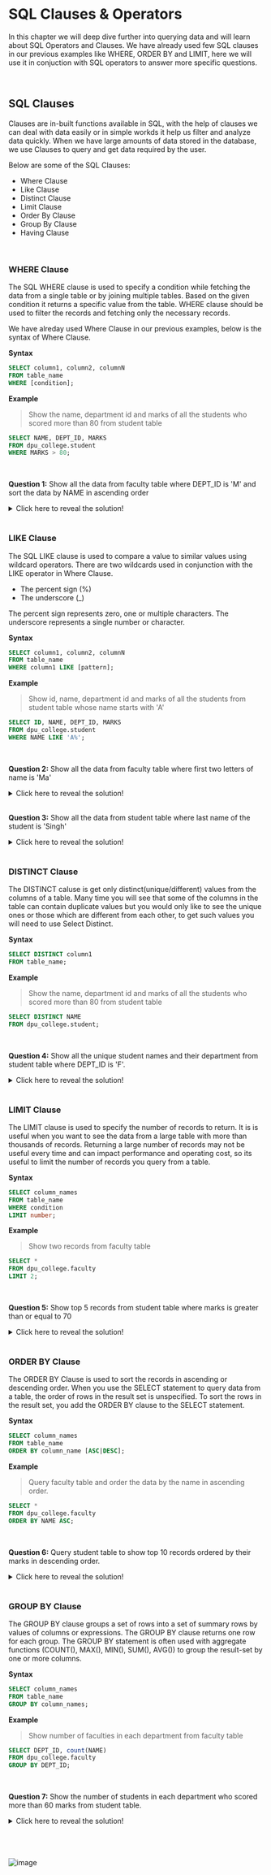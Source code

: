 # SQL Clauses & Operators

In this chapter we will deep dive further into querying data and will learn about SQL Operators and Clauses. We have already used few SQL clauses in our previous examples like WHERE, ORDER BY and LIMIT, here we will use it in conjuction with SQL operators to answer more specific questions.

<br>

## SQL Clauses

Clauses are in-built functions available in SQL, with the help of clauses we can deal with data easily or in simple workds it help us filter and analyze data quickly. When we have large amounts of data stored in the database, we use Clauses to query and get data required by the user. 

Below are some of the SQL Clauses:
- Where Clause
- Like Clause
- Distinct Clause
- Limit Clause
- Order By Clause
- Group By Clause
- Having Clause


<br>

### WHERE Clause

The SQL WHERE clause is used to specify a condition while fetching the data from a single table or by joining multiple tables. Based on the given condition it returns a specific value from the table. WHERE clause should be used to filter the records and fetching only the necessary records.

We have alreday used Where Clause in our previous examples, below is the syntax of Where Clause.

**Syntax**

```sql
SELECT column1, column2, columnN 
FROM table_name
WHERE [condition];
```

**Example**

> Show the name, department id and marks of all the students who scored more than 80 from student table

```sql
SELECT NAME, DEPT_ID, MARKS
FROM dpu_college.student
WHERE MARKS > 80;
```
<br>

**Question 1:** Show all the data from faculty table where DEPT_ID is 'M' and sort the data by NAME in ascending order

<details>
  <summary>Click here to reveal the solution!</summary>

```sql
SELECT *
FROM dpu_college.faculty
WHERE DEPT_ID ='M'
ORDER BY NAME ASC;
```
</details>

<br>

### LIKE Clause

The SQL LIKE clause is used to compare a value to similar values using wildcard operators. There are two wildcards used in conjunction with the LIKE operator in Where Clause.

- The percent sign (%)
- The underscore (\_)

The percent sign represents zero, one or multiple characters. The underscore represents a single number or character.

**Syntax**

```sql
SELECT column1, column2, columnN 
FROM table_name
WHERE column1 LIKE [pattern];
```

**Example**

> Show id, name, department id and marks of all the students from student table whose name starts with 'A'

```sql
SELECT ID, NAME, DEPT_ID, MARKS
FROM dpu_college.student
WHERE NAME LIKE 'A%';
```
<br>

**Question 2:** Show all the data from faculty table where first two letters of name is 'Ma'

<details>
  <summary>Click here to reveal the solution!</summary>

```sql
SELECT *
FROM dpu_college.faculty
WHERE NAME Like 'Ma%';
```
</details>
<br>

**Question 3:** Show all the data from student table where last name of the student is 'Singh'

<details>
  <summary>Click here to reveal the solution!</summary>

```sql
SELECT *
FROM dpu_college.student
WHERE NAME LIKE '%Singh';
```
</details>

<br>

### DISTINCT Clause

The DISTINCT caluse is get only distinct(unique/different) values from the columns of a table. Many  time you will see that some of the columns in the table can contain duplicate values but you would only like to see the unique ones or those which are different from each other, to get such values you will need to use Select Distinct.

**Syntax**

```sql
SELECT DISTINCT column1
FROM table_name;
```

**Example**

> Show the name, department id and marks of all the students who scored more than 80 from student table

```sql
SELECT DISTINCT NAME
FROM dpu_college.student;
```
<br>

**Question 4:** Show all the unique student names and their department from student table where DEPT_ID is 'F'.

<details>
  <summary>Click here to reveal the solution!</summary>

```sql
SELECT DISTINCT NAME, DEPT_ID 
FROM dpu_college.student
WHERE DEPT_ID='F';
```
</details>

<br>

### LIMIT Clause

The LIMIT clause is used to specify the number of records to return. It is is useful when you want to see the data from a large table with more than thousands of records. Returning a large number of records may not be useful every time and can impact performance and operating cost, so its useful to limit the number of records you query from a table.

**Syntax**

```sql
SELECT column_names
FROM table_name
WHERE condition
LIMIT number;
```

**Example**

> Show two records from faculty table

```sql
SELECT * 
FROM dpu_college.faculty
LIMIT 2;
```
<br>

**Question 5:** Show top 5 records from student table where marks is greater than or equal to 70

<details>
  <summary>Click here to reveal the solution!</summary>

```sql
SELECT * 
FROM dpu_college.student
WHERE MARKS >= 70
LIMIT 5;
```
</details>

<br>

### ORDER BY Clause

The ORDER BY Clause is used to sort the records in ascending or descending order. When you use the SELECT statement to query data from a table, the order of rows in the result set is unspecified. To sort the rows in the result set, you add the ORDER BY clause to the SELECT statement.

**Syntax**

```sql
SELECT column_names
FROM table_name
ORDER BY column_name [ASC|DESC];
```

**Example**

> Query faculty table and order the data by the name in ascending order.

```sql
SELECT * 
FROM dpu_college.faculty
ORDER BY NAME ASC;
```
<br>

**Question 6:** Query student table to show top 10 records ordered by their marks in descending order.

<details>
  <summary>Click here to reveal the solution!</summary>

```sql
SELECT * 
FROM dpu_college.student
ORDER BY MARKS DESC
LIMIT 10;
```
</details>

<br>

### GROUP BY Clause

The GROUP BY clause groups a set of rows into a set of summary rows by values of columns or expressions. The GROUP BY clause returns one row for each group. The GROUP BY statement is often used with aggregate functions (COUNT(), MAX(), MIN(), SUM(), AVG()) to group the result-set by one or more columns.

**Syntax**

```sql
SELECT column_names
FROM table_name
GROUP BY column_names;
```

**Example**

> Show number of faculties in each department from faculty table

```sql
SELECT DEPT_ID, count(NAME)
FROM dpu_college.faculty
GROUP BY DEPT_ID;
```
<br>

**Question 7:** Show the number of students in each department who scored more than 60 marks from student table.

<details>
  <summary>Click here to reveal the solution!</summary>

```sql
SELECT DEPT_ID, count(NAME) 
FROM dpu_college.student
WHERE MARKS > 60
GROUP BY DEPT_ID;
```
</details>

<br>






<br>

<br>

![image](https://user-images.githubusercontent.com/67796162/159111966-dad2c265-099c-47df-b016-552bb5572d4b.png)


